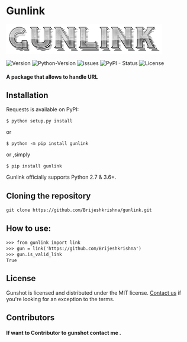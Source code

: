 # Gunlink
![gunlike](https://raw.githubusercontent.com/Brijeshkrishna/gunlink/1d4aa24ec2568a3b18c3bc6c9dd5b26ab76aacf8/gunlink.png)

   ![Version](https://img.shields.io/badge/version-1.0.0-blue) ![Python-Version](https://img.shields.io/badge/python-3.9-blue) ![issues](https://img.shields.io/github/issues/Brijeshkrishna/gunshot) ![PyPI - Status](https://img.shields.io/pypi/status/pw-gen) ![License](https://img.shields.io/github/license/lunAr-creator/pw-gen) 

#### A package that allows to handle URL
  
  ##  Installation
Requests is available on PyPI:


    $ python setup.py install 

or

    $ python -m pip install gunlink
			
or ,simply 

    $ pip install gunlink

Gunlink officially supports Python 2.7 & 3.6+.
  ## Cloning the repository
  

    git clone https://github.com/Brijeshkrishna/gunlink.git
## How to use:

    >>> from gunlink import link
	>>> gun = link('https://github.com/Brijeshkrishna')
	>>> gun.is_valid_link
	True
	
## License

Gunshot is licensed and distributed under the MIT license.  [Contact us](mailto:brijeshkrishnaga@gmail.com)  if you're looking for an exception to the terms. 

## Contributors 
####  If want to Contributor to gunshot contact me .

